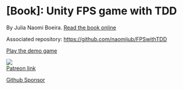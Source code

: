 # [Book]: Unity FPS game with TDD


By Julia Naomi Boeira. [Read the book online](https://naomijub.github.io/Unity-FPS-game-with-TDD-Book/)

Associated repository: https://github.com/naomijub/FPSwithTDD

[Play the demo game](https://naomijub.github.io/FPSwithTDD/)

[![](https://media.giphy.com/media/FOe2EcTuBYGbG0Yc3w/giphy.gif)](https://www.patreon.com/naomijub) <br/>
[Patreon link](https://www.patreon.com/naomijub)

[Github Sponsor](https://github.com/sponsors/naomijub)
